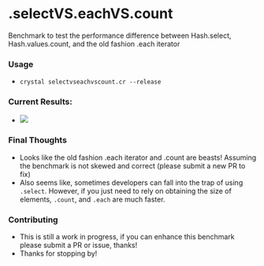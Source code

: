 # .selectVS.eachVS.count

Benchmark to test the performance difference between Hash.select, Hash.values.count, and the old fashion .each iterator

### Usage
 - `crystal selectvseachvscount.cr --release`

### Current Results:

 - ![](https://i.gyazo.com/24a6d15f6a0a4e5e846f19ac0ab89f5a.png)

### Final Thoughts
 - Looks like the old fashion .each iterator and .count are beasts! Assuming the benchmark is not skewed and correct (please submit a new PR to fix)
 - Also seems like, sometimes developers can fall into the trap of using `.select`. However, if you just need to rely on obtaining the size of elements, `.count`, and `.each` are much faster.
 
### Contributing
 - This is still a work in progress, if you can enhance this benchmark please submit a PR or issue, thanks!
 - Thanks for stopping by!
 
 
